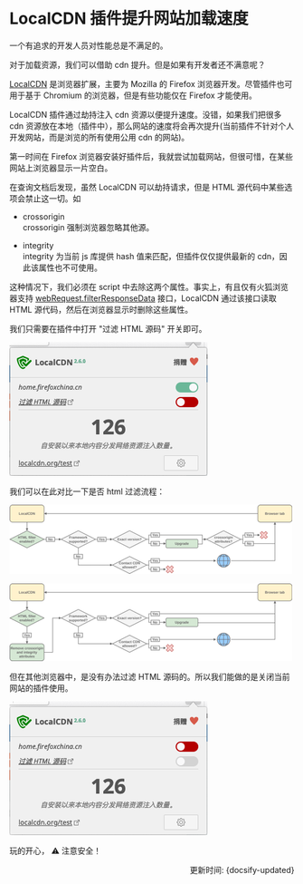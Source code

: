# LocalCDN 插件提升网站加载速度

一个有追求的开发人员对性能总是不满足的。

对于加载资源，我们可以借助 cdn 提升。但是如果有开发者还不满意呢？

[LocalCDN](https://www.localcdn.org/) 是浏览器扩展，主要为 Mozilla 的 Firefox 浏览器开发。尽管插件也可用于基于 Chromium 的浏览器，但是有些功能仅在 Firefox 才能使用。

LocalCDN 插件通过劫持注入 cdn 资源以便提升速度。没错，如果我们把很多 cdn 资源放在本地（插件中），那么网站的速度将会再次提升(当前插件不针对个人开发网站，而是浏览的所有使用公用 cdn 的网站)。



第一时间在 Firefox 浏览器安装好插件后，我就尝试加载网站，但很可惜，在某些网站上浏览器显示一片空白。

在查询文档后发现，虽然 LocalCDN 可以劫持请求，但是 HTML 源代码中某些选项会禁止这一切。如 

- crossorigin   
  crossorigin 强制浏览器忽略其他源。

- integrity   
  integrity 为当前 js 库提供 hash 值来匹配，但插件仅仅提供最新的 cdn，因此该属性也不可使用。

这种情况下，我们必须在 script 中去除这两个属性。事实上，有且仅有火狐浏览器支持 [webRequest.filterResponseData](https://developer.mozilla.org/en-US/docs/Mozilla/Add-ons/WebExtensions/API/webRequest/filterResponseData) 接口，LocalCDN 通过该接口读取 HTML 源代码，然后在浏览器显示时删除这些属性。

我们只需要在插件中打开 "过滤 HTML 源码" 开关即可。

![filter-show](./location-cdn-filter-open.png)

我们可以在此对比一下是否 html 过滤流程：

![location-cdn](./location-cdn.png)

![location-cdn-filter](./location-cdn-html-filter.png)


但在其他浏览器中，是没有办法过滤 HTML 源码的。所以我们能做的是关闭当前网站的插件使用。

![location-cdn-close](./location-cdn-close.png)


玩的开心， ⚠️ 注意安全！

<div style="float: right">更新时间: {docsify-updated}</div>

